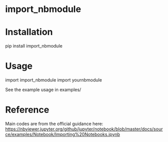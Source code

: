 # import_nbmodule

# Installation 
pip install import_nbmodule


# Usage
import import_nbmodule
import yournbmodule 

See the example usage in examples/

# Reference
Main codes are from the official guidance here:
https://nbviewer.jupyter.org/github/jupyter/notebook/blob/master/docs/source/examples/Notebook/Importing%20Notebooks.ipynb

